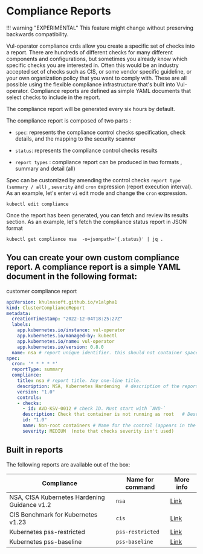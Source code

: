 # Compliance Reports

!!! warning "EXPERIMENTAL"
    This feature might change without preserving backwards compatibility.

Vul-operator compliance crds allow you create a specific set of checks into a report. There are hundreds of different checks for many different components and configurations, but sometimes you already know which specific checks you are interested in. Often this would be an industry accepted set of checks such as CIS, or some vendor specific guideline, or your own organization policy that you want to comply with. These are all possible using the flexible compliance infrastructure that's built into Vul-operator. Compliance reports are defined as simple YAML documents that select checks to include in the report.

The compliance report will be generated every six hours by default.

The compliance report is composed of two parts :

- `spec`: represents the compliance control checks specification, check details, and the mapping to the security scanner

- `status`: represents the compliance control checks results

- `report types` : compliance report can be produced in two formats , summary and detail (all)

Spec can be customized by amending the control checks `report type (summary / all)` , `severity` and `cron` expression (report execution interval).
As an example, let's enter `vi` edit mode and change the `cron` expression.
```shell
kubectl edit compliance
```
Once the report has been generated, you can fetch and review its results section. As an example, let's fetch the compliance status report in JSON format

```shell
kubectl get compliance nsa  -o=jsonpath='{.status}' | jq .
```

## You can create your own custom compliance report. A compliance report is a simple YAML document in the following format:

<summary>customer compliance report</summary>

```yaml
apiVersion: khulnasoft.github.io/v1alpha1
kind: ClusterComplianceReport
metadata:
  creationTimestamp: "2022-12-04T18:25:27Z"
  labels:
    app.kubernetes.io/instance: vul-operator
    app.kubernetes.io/managed-by: kubectl
    app.kubernetes.io/name: vul-operator
    app.kubernetes.io/version: 0.8.0
  name: nsa # report unique identifier. this should not container spaces.
spec:
  cron: '* * * * *'
  reportType: summary
  compliance:
    title: nsa # report title. Any one-line title.
    description: NSA, Kubernetes Hardening  # description of the report. Any text.
    version: "1.0"
    controls:
    - checks:
      - id: AVD-KSV-0012 # check ID. Must start with `AVD-` 
      description: Check that container is not running as root   # Description (appears in the report as is). Any text.
      id: "1.0"
      name: Non-root containers # Name for the control (appears in the report as is). Any one-line name.
      severity: MEDIUM  (note that checks severity isn't used)
```
 
## Built in reports

The following reports are available out of the box:

| Compliance | Name for command | More info
--- | --- | ---
NSA, CISA Kubernetes Hardening Guidance v1.2 | `nsa` | [Link](https://media.defense.gov/2022/Aug/29/2003066362/-1/-1/0/CTR_KUBERNETES_HARDENING_GUIDANCE_1.2_20220829.PDF)
CIS Benchmark for Kubernetes v1.23 | `cis` | [Link](https://www.cisecurity.org/benchmark/kubernetes)
Kubernetes pss-restricted | `pss-restricted` | [Link](https://kubernetes.io/docs/concepts/security/pod-security-standards/#restricted)
Kubernetes pss-baseline | `pss-baseline` | [Link](https://kubernetes.io/docs/concepts/security/pod-security-standards/#baseline)
